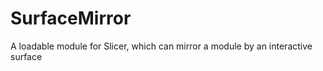 SurfaceMirror
=============

A loadable module for Slicer, which can mirror a module by an interactive surface
